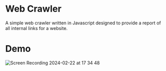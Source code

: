# Web Crawler

A simple web crawler written in Javascript designed to provide a report of all internal links for a website. 

# Demo
![Screen Recording 2024-02-22 at 17 34 48](https://github.com/logan-bobo/web-crawler/assets/51960546/3dfda45e-d551-4421-8157-34bcd98bd3ee)
